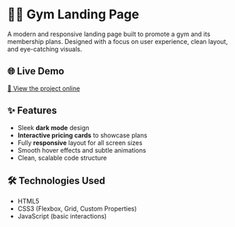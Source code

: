 # 🏋️‍♂️ Gym Landing Page

A modern and responsive landing page built to promote a gym and its membership plans. Designed with a focus on user experience, clean layout, and eye-catching visuals.

## 🌐 Live Demo

[🔗 View the project online](https://tupagina.vercel.app)

## ✨ Features

- Sleek **dark mode** design
- **Interactive pricing cards** to showcase plans
- Fully **responsive** layout for all screen sizes
- Smooth hover effects and subtle animations
- Clean, scalable code structure

## 🛠️ Technologies Used

- HTML5
- CSS3 (Flexbox, Grid, Custom Properties)
- JavaScript (basic interactions)


